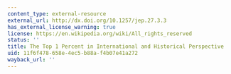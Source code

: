 ```yaml
---
content_type: external-resource
external_url: http://dx.doi.org/10.1257/jep.27.3.3
has_external_license_warning: true
license: https://en.wikipedia.org/wiki/All_rights_reserved
status: ''
title: The Top 1 Percent in International and Historical Perspective
uid: 11f6f478-658e-4ec5-b88a-f4b07e41a272
wayback_url: ''
---
```

